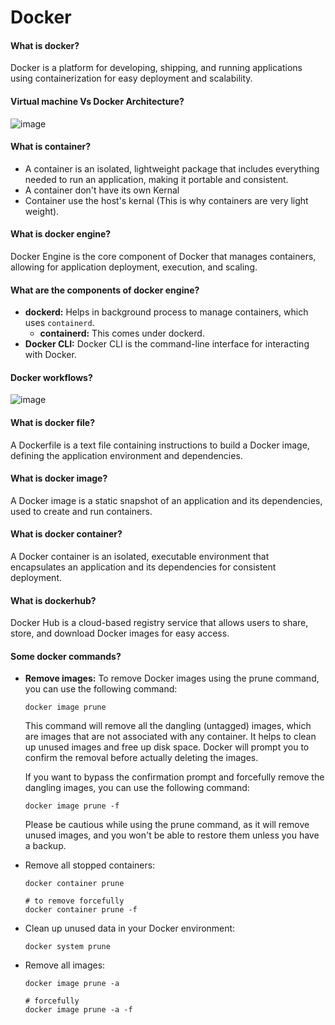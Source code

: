 # Docker

#### What is docker?
Docker is a platform for developing, shipping, and running applications using containerization for easy deployment and scalability.

#### Virtual machine Vs Docker Architecture?

![image](https://github.com/chandankumar994/DevOps-Mastery/assets/15160387/37728611-ea2f-423d-98cd-5225e2096b4e)

#### What is container?
- A container is an isolated, lightweight package that includes everything needed to run an application, making it portable and consistent.
- A container don't have its own Kernal
- Container use the host's kernal (This is why containers are very light weight).

#### What is docker engine?
Docker Engine is the core component of Docker that manages containers, allowing for application deployment, execution, and scaling.

#### What are the components of docker engine?
- **dockerd:** Helps in background process to manage containers, which uses `containerd`. 
  - **containerd:** This comes under dockerd.
- **Docker CLI:** Docker CLI is the command-line interface for interacting with Docker.


#### Docker workflows?

![image](https://github.com/chandankumar994/DevOps-Mastery/assets/15160387/08036f53-5f35-4471-a984-a8bf9a63a778)

#### What is docker file?
A Dockerfile is a text file containing instructions to build a Docker image, defining the application environment and dependencies.

#### What is docker image?
A Docker image is a static snapshot of an application and its dependencies, used to create and run containers.

#### What is docker container?
A Docker container is an isolated, executable environment that encapsulates an application and its dependencies for consistent deployment.

#### What is dockerhub?
Docker Hub is a cloud-based registry service that allows users to share, store, and download Docker images for easy access.

#### Some docker commands?
- **Remove images:** To remove Docker images using the prune command, you can use the following command:
  ```
  docker image prune
  ```
  This command will remove all the dangling (untagged) images, which are images that are not associated with any container. It helps to clean up unused images and free up disk space. Docker will prompt you to confirm the removal before actually deleting the images.
  
  If you want to bypass the confirmation prompt and forcefully remove the dangling images, you can use the following command:
  ```
  docker image prune -f
  ```
  Please be cautious while using the prune command, as it will remove unused images, and you won't be able to restore them unless you have a backup.

- Remove all stopped containers:
  ```
  docker container prune

  # to remove forcefully
  docker container prune -f
  ```
- Clean up unused data in your Docker environment:
  ```
  docker system prune
  ```
- Remove all images:
  ```
  docker image prune -a
  
  # forcefully
  docker image prune -a -f
  ```
